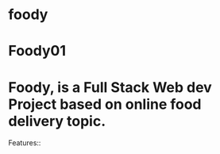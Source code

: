 # foody

# Foody01

# Foody, is a Full Stack Web dev Project based on online food delivery topic.

Features::

